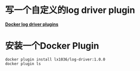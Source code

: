 

# 写一个自定义的log driver plugin
**[Docker log driver plugins](https://docs.docker.com/engine/extend/plugins_logging/)**

# 安装一个Docker Plugin
```shell script
docker plugin install lx1036/log-driver:1.0.0
docker plugin ls
```
